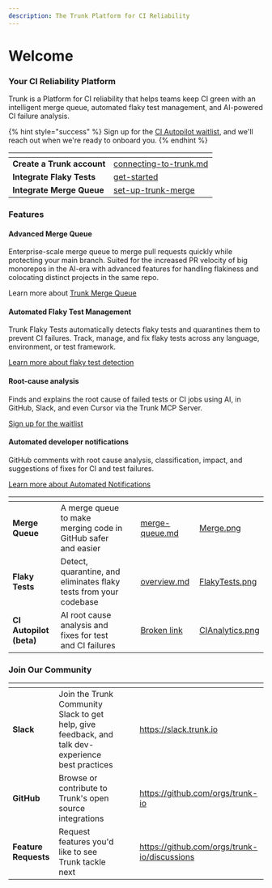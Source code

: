 ```yaml
---
description: The Trunk Platform for CI Reliability
---
```


# Welcome

### Your CI Reliability Platform

Trunk is a Platform for CI reliability that helps teams keep CI green with an intelligent merge queue, automated flaky test management, and AI-powered CI failure analysis.

{% hint style="success" %}
Sign up for the [CI Autopilot waitlist](https://trunk.io/ci-autopilot), and we'll reach out when we're ready to onboard you.
{% endhint %}

<table data-view="cards"><thead><tr><th></th><th data-hidden data-card-target data-type="content-ref"></th></tr></thead><tbody><tr><td><strong>Create a Trunk account</strong></td><td><a href="setup-and-configuration/connecting-to-trunk.md">connecting-to-trunk.md</a></td></tr><tr><td><strong>Integrate Flaky Tests</strong></td><td><a href="flaky-tests/get-started/">get-started</a></td></tr><tr><td><strong>Integrate Merge Queue</strong></td><td><a href="merge-queue/set-up-trunk-merge/">set-up-trunk-merge</a></td></tr></tbody></table>

### Features

#### Advanced Merge Queue

Enterprise-scale merge queue to merge pull requests quickly while protecting your main branch. Suited for the increased PR velocity of big monorepos in the AI-era with advanced features for handling flakiness and colocating distinct projects in the same repo.

Learn more about [Trunk Merge Queue](broken-reference)

#### Automated Flaky Test Management

Trunk Flaky Tests automatically detects flaky tests and quarantines them to prevent CI failures. Track, manage, and fix flaky tests across any language, environment, or test framework.

[Learn more about flaky test detection](https://docs.trunk.io/flaky-tests/detection)

#### Root-cause analysis

Finds and explains the root cause of failed tests or CI jobs using AI, in GitHub, Slack, and even Cursor via the Trunk MCP Server.

[Sign up for the waitlist](https://trunk.io/ci-autopilot)

#### Automated developer notifications

GitHub comments with root cause analysis, classification, impact, and suggestions of fixes for CI and test failures.

[Learn more about Automated Notifications](flaky-tests/webhooks/)

<table data-view="cards" data-full-width="false"><thead><tr><th></th><th></th><th data-hidden></th><th data-hidden data-card-target data-type="content-ref"></th><th data-hidden data-card-cover data-type="files"></th></tr></thead><tbody><tr><td><strong>Merge Queue</strong></td><td>A merge queue to make merging code in GitHub safer and easier</td><td></td><td><a href="merge-queue/merge-queue.md">merge-queue.md</a></td><td><a href=".gitbook/assets/Merge.png">Merge.png</a></td></tr><tr><td><strong>Flaky Tests</strong></td><td>Detect, quarantine, and eliminates flaky tests from your codebase</td><td></td><td><a href="flaky-tests/overview.md">overview.md</a></td><td><a href=".gitbook/assets/FlakyTests.png">FlakyTests.png</a></td></tr><tr><td><strong>CI Autopilot (beta)</strong></td><td>AI root cause analysis and fixes for test and CI failures</td><td></td><td><a href="broken-reference">Broken link</a></td><td><a href=".gitbook/assets/CIAnalytics.png">CIAnalytics.png</a></td></tr></tbody></table>

### Join Our Community

<table data-view="cards" data-full-width="false"><thead><tr><th></th><th></th><th></th><th data-hidden data-card-cover data-type="files"></th><th data-hidden data-card-target data-type="content-ref"></th></tr></thead><tbody><tr><td><strong>Slack</strong></td><td>Join the Trunk Community Slack to get help, give feedback, and talk dev-experience best practices</td><td></td><td></td><td><a href="https://slack.trunk.io">https://slack.trunk.io</a></td></tr><tr><td><strong>GitHub</strong></td><td>Browse or contribute to Trunk's open source integrations</td><td></td><td></td><td><a href="https://github.com/orgs/trunk-io">https://github.com/orgs/trunk-io</a></td></tr><tr><td><strong>Feature Requests</strong></td><td>Request features you'd like to see Trunk tackle next</td><td></td><td></td><td><a href="https://github.com/orgs/trunk-io/discussions">https://github.com/orgs/trunk-io/discussions</a></td></tr></tbody></table>
